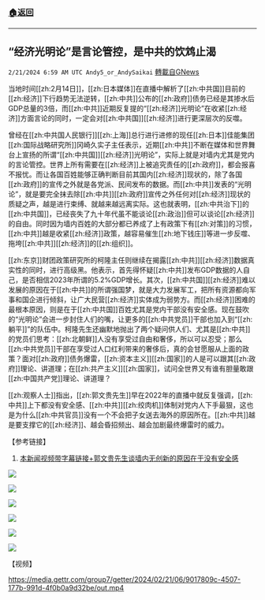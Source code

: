 ###  [:house:返回](README.md)
---


## “经济光明论”是言论管控，是中共的饮鸩止渴
`2/21/2024 6:59 AM UTC Andy5_or_AndySaikai` [轉載自GNews](https://gnews.org/articles/2328045)

         

当地时间[[zh:2月14日]]，[[zh:日本媒体]]在直播中解析了[[zh:中共国]]目前的[[zh:经济]]下行趋势无法逆转，[[zh:中共]]公布的[[zh:政府]]债务已经是其掺水后GDP总量的3倍，而[[zh:中共]]近期反复提的“[[zh:经济]]光明论”在收紧[[zh:经济]]方面言论的同时，一定会对[[zh:中共国]][[zh:经济]]进行更深层次的反噬。

曾经在[[zh:中共国人民银行]][[zh:上海]]总行进行进修的现任[[zh:日本]]佳能集团[[zh:国际战略研究所]]冈崎久实子主任表示，近期[[zh:中共]]不断在媒体和世界舞台上宣扬的所谓“[[zh:中共国]][[zh:经济]]光明论”，实际上就是对墙内尤其是党内的言论管控。世界上所有需要在[[zh:经济]]上被追究责任的[[zh:政府]]，都会报喜不报忧。而让各国百姓能够正确判断目前其国内[[zh:经济]]现状的，除了各国[[zh:政府]]的宣传之外就是各党派、民间发布的数据。而[[zh:中共]]发表的“光明论”，就是要完全抹去除[[zh:中共]][[zh:政府]]宣传之外任何对[[zh:经济]]现状的质疑之声，越是进行束缚、就越来越远离实际。这也就表明，[[zh:中共治下]]的[[zh:中共国]]，已经丧失了九十年代虽不能谈论[[zh:政治]]但可以谈论[[zh:经济]]的自由。同时因为墙内百姓的大部分都已养成了上有政策下有[[zh:对策]]的习惯，[[zh:中共]]越是收紧[[zh:经济]]政策，越容易催生[[zh:地下钱庄]]等进一步反噬、拖垮[[zh:中共]][[zh:经济]]的[[zh:组织]]。

[[zh:东京]]财团政策研究所的柯隆主任则继续在揭露[[zh:中共]][[zh:经济]]数据真实性的同时，进行高级黑。他表示，首先得怀疑[[zh:中共]]发布GDP数据的人自己，是否相信2023年所谓的5.2%GDP增长。其次，[[zh:中共国]][[zh:经济]]难以发展的原因在于[[zh:中共]]的所谓强国梦，就是大力发展军工，把所有资源都向军事和国企进行倾斜，让广大民营[[zh:经济]]实体成为弱势方。而[[zh:经济]]困难的最根本原因，则是在于[[zh:中共国]]百姓尤其是党内干部没有安全感。现在鼓吹的“光明论”会进一步封住人们的嘴，让更多的[[zh:中共党员]]干部也加入到“[[zh:躺平]]”的队伍中。柯隆先生还幽默地抛出了两个疑问供人们、尤其是[[zh:中共]]的党员们思考：[[zh:北朝鲜]]人没有享受过自由和奢侈，所以可以忍受；那么[[zh:中共党员]]干部在享受过人口红利带来的奢侈后，真的会甘愿服从上面的政策？面对[[zh:政府]]债务爆雷，[[zh:资本主义]][[zh:国家]]的人是可以跟其[[zh:政府]]理论、讲道理；在[[zh:共产主义]][[zh:国家]]，试问全世界又有谁有胆量敢跟[[zh:中国共产党]]理论、讲道理？

[[zh:观察人士]]指出，[[zh:郭文贵先生]]早在2022年的直播中就反复强调，[[zh:中共]]上下都没有安全感、[[zh:中共]][[zh:绞肉机]]体制对党内人下手最狠，这也是为什么[[zh:中共官员]]没有一个不会把子女送去海外的原因所在。[[zh:中共]]越是要支撑它的[[zh:经济]]、越会昏招频出、越会加剧最终爆雷时的威力。

         

【参考链接】

1. [本新闻视频带字幕链接+郭文贵先生谈墙内无创新的原因在于没有安全感](https://gettr.com/post/p30qtz87b30)

![](https://i.imgur.com/0ATN05k.png)

![](https://i.imgur.com/9B2oDMU.png)

![](https://i.imgur.com/VrcXC2p.png)

![](https://i.imgur.com/ElNTtTV.png)

![](https://i.imgur.com/XHy20s6.png)

![](https://i.imgur.com/bko3MVk.png)

【视频】


https://media.gettr.com/group7/getter/2024/02/21/06/9017809c-4507-177b-991d-4f0b0a9d32be/out.mp4




